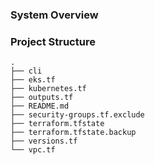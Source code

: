 ### System Overview

### Project Structure
```
.
├── cli
├── eks.tf
├── kubernetes.tf
├── outputs.tf
├── README.md
├── security-groups.tf.exclude
├── terraform.tfstate
├── terraform.tfstate.backup
├── versions.tf
└── vpc.tf
```
